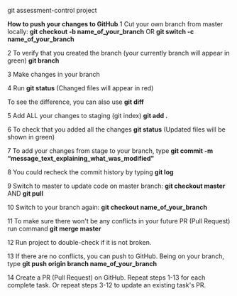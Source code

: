 git assessment-control project

**How to push your changes to GitHub** 
1
Cut your own branch from master locally:
**git checkout -b name_of_your_branch**
OR
**git switch -c name_of_your_branch**

2
To verify that you created the branch (your currently branch will appear in green)
**git branch**

3
Make changes in your branch

4
Run
**git status**
(Changed files will appear in red)

To see the difference, you can also use
**git diff**

5
Add ALL your changes to staging (git index)
**git add .**

6
To check that you added all the changes
**git status**
(Updated files will be shown in green)

7
To add your changes from stage to your branch, type
**git commit -m “message_text_explaining_what_was_modified"**

8
You could recheck the commit history by typing
**git log**

9
Switch to master to update code on master branch:
**git checkout master**
AND
**git pull**

10
Switch to your branch again:
**git checkout name_of_your_branch**

11
To make sure there won't be any conflicts in your future PR (Pull Request) run command
**git merge master**

12
Run project to double-check if it is not broken.

13
If there are no conflicts, you can push to GitHub. Being on your branch, type
**git push origin branch name_of_your_branch**

14
Create a PR (Pull Request) on GitHub.
Repeat steps 1-13 for each complete task.
Or repeat steps 3-12 to update an existing task's PR.
